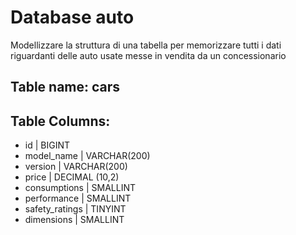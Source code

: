 # Database auto

Modellizzare la struttura di una tabella per memorizzare tutti i dati riguardanti delle auto usate messe in vendita da un concessionario

## Table name: cars

## Table Columns:

- id | BIGINT   
- model_name | VARCHAR(200)
- version | VARCHAR(200)
- price | DECIMAL (10,2) 
- consumptions | SMALLINT
- performance | SMALLINT
- safety_ratings | TINYINT
- dimensions | SMALLINT


